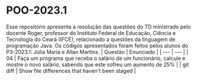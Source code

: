 # POO-2023.1
Esse repositório apresenta a resolução das questões do TD ministrado pelo docente Roger, professor do Instituto Federal de Educação, Ciência e Tecnologia do Ceará (IFCE), relacionado a questões da linguagem de programação Java. Os códigos apresentados foram feitos pelos alunos do P3-2023.1: Júlia Maria e Allan Martins.
| Questão | Enunciado |
| --- | --- |
| 04 | Faça um programa que receba o salário de um funcionário, calcule e mostre o novo salário, sabendo que este sofreu um aumento de 25% |
| git diff | Show file differences that haven't been staged |
